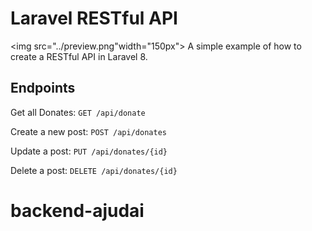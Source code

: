 # Laravel RESTful API

<img src="../preview.png"width="150px">
</img>
A simple example of how to create a RESTful API in Laravel 8.

## Endpoints

Get all Donates: `GET /api/donate`

<!-- Get a single post: `GET /api/donate/{id}` Falta  -->

Create a new post: `POST /api/donates`

Update a post: `PUT /api/donates/{id}`

Delete a post: `DELETE /api/donates/{id}`


# backend-ajudai


